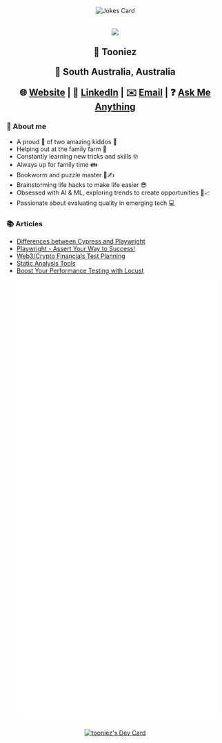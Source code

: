 
<p align="center">
  <img src="https://readme-jokes.vercel.app/api" alt="Jokes Card">
  <!-- Replace the URL if you want to use a different joke API or update the existing endpoint -->
</p>

<h2 align="center">

![](https://quotes-github-readme.vercel.app/api?type=horizontal&theme=catppuccin_mocha)

🤖 Tooniez

📍 South Australia, Australia

 🌐 [Website](https://tooniez-land.vercel.app) | 💼 [LinkedIn](https://www.linkedin.com/in/tonyluu888) | ✉️ [Email](mailto:tooni22@proton.me) | ❓ [Ask Me Anything](https://github.com/tooniez/ama/issues/new)


</h2>

### 🌟 About me

- A proud 🤴 of two amazing kiddos 💛
- Helping out at the family farm 🥒
- Constantly learning new tricks and skills 🤓
- Always up for family time 👪
- Bookworm and puzzle master 📘✍️
- Brainstorming life hacks to make life easier 😎
- Obsessed with AI & ML, exploring trends to create opportunities 🤖📈
- Passionate about evaluating quality in emerging tech 💻


### 📚 Articles 
<!-- ### 💡 Blog posts -->

<!-- BLOG-POST-LIST:START -->
- [Differences between Cypress and Playwright](https://tooniez-land.vercel.app/post/reviews-pw-vs-cy/)
- [Playwright - Assert Your Way to Success!](https://tooniez-land.vercel.app/post/qa-playwright/)
- [Web3/Crypto Financials Test Planning](https://tooniez-land.vercel.app/post/qa-fintech-plan/)
- [Static Analysis Tools](https://tooniez-land.vercel.app/post/devops-static-bandit/)
- [Boost Your Performance Testing with Locust](https://tooniez-land.vercel.app/post/devops-locust/)
<!-- BLOG-POST-LIST:END -->


<!--START_SECTION:waka-->
<!--END_SECTION:waka-->

<p align="center">
  <img src="https://github.com/tooniez/tooniez/blob/main/github-metrics.svg" alt="Metrics">
  <!-- Replace example.com with the actual URL hosting the image file -->
</p>

<div align="center"> <!-- Alternatively, you can use <div> instead of <p> -->
  <a href="https://app.daily.dev/tooniez">
    <img src="https://api.daily.dev/devcards/d6a644cd193c433b82938cbb12d7a689.png?r=hk4" width="400" alt="tooniez's Dev Card">
    <!-- Replace the API URL with the actual URL generated by daily.dev -->
    <!-- Provide alternative text for the image -->
  </a>
</div>